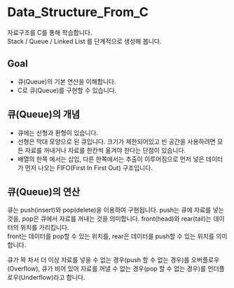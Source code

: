 # Data_Structure_From_C
자료구조를 C를 통해 학습합니다.  
Stack / Queue / Linked List 를 단계적으로 생성해 봅니다.

## Goal
  - 큐(Queue)의 기본 연산을 이해합니다.
  - C로 큐(Queue)를 구현할 수 있습니다.
  
## 큐(Queue)의 개념
  - 큐에는 선형과 환형이 있습니다.
  - 선형은 막대 모양으로 된 큐입니다. 크기가 제한되어있고 빈 공간을 사용하려면 모든 자료를 꺼내거나 자료를 한칸씩 옮겨야 한다는 단점이 있습니다.
  - 배열의 한쪽 에서는 삽입, 다른 한쪽에서는 추출이 이루어짐으로 먼저 넣은 데이터가 먼저 나오는 FIFO(First In First Out) 구조입니다.
  
 ## 큐(Queue)의 연산
 큐는 push(insert)와 pop(delete)을 이용하여 구현됩니다. push는 큐에 자료를 넣는 것을, pop은 큐에서 자료를 꺼내는 것을 의미합니다. front(head)와 rear(tail)는 데이터의 위치를 가리킵니다.  
 front는 데이터를 pop할 수 있는 위치를, rear은 데이터를 push할 수 있는 위치를 의미합니다.  
   
   큐가 꽉 차서 더 이상 자료를 넣을 수 없는 경우(push 할 수 없는 경우)를 오버플로우(Overflow), 큐가 비어 있어 자료를 꺼낼 수 없는 경우(pop 할 수 없는 경우)를 언더플로우(Underflow)라고 합니다.
